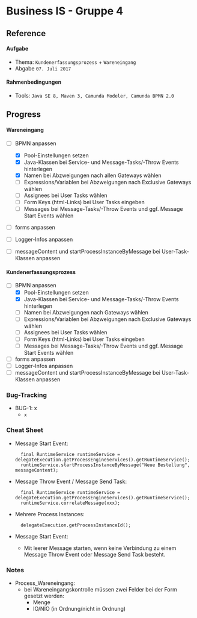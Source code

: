 Business IS - Gruppe 4
======================

Reference
---------

#### Aufgabe
- Thema:        `Kundenerfassungsprozess` + `Wareneingang`
- Abgabe        `07. Juli 2017`

#### Rahmenbedingungen
- Tools:    `Java SE 8, Maven 3, Camunda Modeler, Camunda BPMN 2.0`


Progress
--------

#### Wareneingang
- [ ] BPMN anpassen
    - [x] Pool-Einstellungen setzen
    - [x] Java-Klassen bei Service- und Message-Tasks/-Throw Events hinterlegen
    - [x] Namen bei Abzweigungen nach allen Gateways wählen
    - [ ] Expressions/Variablen bei Abzweigungen nach Exclusive Gateways wählen
    - [ ] Assignees bei User Tasks wählen
    - [ ] Form Keys (html-Links) bei User Tasks eingeben
    - [ ] Messages bei Message-Tasks/-Throw Events und ggf. Message Start Events wählen
- [ ] forms anpassen
- [ ] Logger-Infos anpassen
- [ ] messageContent und startProcessInstanceByMessage bei User-Task-Klassen anpassen


#### Kundenerfassungsprozess
- [ ] BPMN anpassen
    - [x] Pool-Einstellungen setzen
    - [x] Java-Klassen bei Service- und Message-Tasks/-Throw Events hinterlegen
    - [ ] Namen bei Abzweigungen nach Gateways wählen
    - [ ] Expressions/Variablen bei Abzweigungen nach Exclusive Gateways wählen
    - [ ] Assignees bei User Tasks wählen
    - [ ] Form Keys (html-Links) bei User Tasks eingeben
    - [ ] Messages bei Message-Tasks/-Throw Events und ggf. Message Start Events wählen
- [ ] forms anpassen
- [ ] Logger-Infos anpassen
- [ ] messageContent und startProcessInstanceByMessage bei User-Task-Klassen anpassen

### Bug-Tracking
- BUG-1: x
     - `x`


### Cheat Sheet
- Message Start Event:

        final RuntimeService runtimeService = delegateExecution.getProcessEngineServices().getRuntimeService();
        runtimeService.startProcessInstanceByMessage("Neue Bestellung", messageContent);

- Message Throw Event / Message Send Task:

        final RuntimeService runtimeService = delegateExecution.getProcessEngineServices().getRuntimeService();
        runtimeService.correlateMessage(xxx);

- Mehrere Process Instances:

        delegateExecution.getProcessInstanceId();
        
- Message Start Event:
    - Mit leerer Message starten, wenn keine Verbindung zu einem Message Throw Event oder Message Send Task besteht.
 
   
### Notes

- Process_Wareneingang:
    - bei Wareneingangskontrolle müssen zwei Felder bei der Form gesetzt werden:
        - Menge
        - IO/NIO (in Ordnung/nicht in Ordnung)
